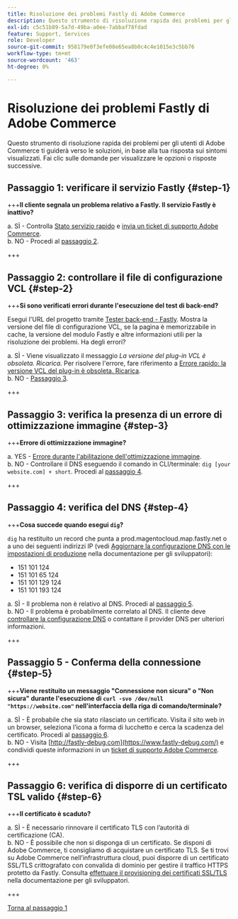 ```yaml
---
title: Risoluzione dei problemi Fastly di Adobe Commerce
description: Questo strumento di risoluzione rapida dei problemi per gli utenti di Adobe Commerce ti guiderà verso le soluzioni, in base alla tua risposta sui sintomi visualizzati. Fai clic sulle domande per visualizzare le opzioni o risposte successive.
exl-id: c5c51b89-5a7d-49ba-a0ee-7abbaf78fdad
feature: Support, Services
role: Developer
source-git-commit: 958179e0f3efe08e65ea8b0c4c4e1015e3c5bb76
workflow-type: tm+mt
source-wordcount: '463'
ht-degree: 0%

---
```


# Risoluzione dei problemi Fastly di Adobe Commerce

Questo strumento di risoluzione rapida dei problemi per gli utenti di Adobe Commerce ti guiderà verso le soluzioni, in base alla tua risposta sui sintomi visualizzati. Fai clic sulle domande per visualizzare le opzioni o risposte successive.

## Passaggio 1: verificare il servizio Fastly {#step-1}

+++**Il cliente segnala un problema relativo a Fastly. Il servizio Fastly è inattivo?**

a. SÌ - Controlla [Stato servizio rapido](https://status.fastly.com/) e [invia un ticket di supporto Adobe Commerce](/help/help-center-guide/help-center/magento-help-center-user-guide.md#submit-ticket).\
b. NO - Procedi al [passaggio 2](#step-2).

+++

## Passaggio 2: controllare il file di configurazione VCL {#step-2}

+++**Si sono verificati errori durante l&#39;esecuzione del test di back-end?**

Esegui l&#39;URL del progetto tramite [Tester back-end - Fastly](https://magento-tester.global.ssl.fastly.net/magento-tester/). Mostra la versione del file di configurazione VCL, se la pagina è memorizzabile in cache, la versione del modulo Fastly e altre informazioni utili per la risoluzione dei problemi. Ha degli errori?

a. SÌ - Viene visualizzato il messaggio _La versione del plug-in VCL è obsoleta. Ricarica._ Per risolvere l&#39;errore, fare riferimento a [Errore rapido: la versione VCL del plug-in è obsoleta. Ricarica](/help/troubleshooting/miscellaneous/fastly-error-plugin-vcl-version-is-outdated-please-re-upload.md).\
b. NO - [Passaggio 3](#step-3).

+++

## Passaggio 3: verifica la presenza di un errore di ottimizzazione immagine {#step-3}

+++**Errore di ottimizzazione immagine?**

a. YES - [Errore durante l&#39;abilitazione dell&#39;ottimizzazione immagine](/help/troubleshooting/miscellaneous/error-enabling-image-optimization-in-magento-commerce.md).\
b. NO - Controllare il DNS eseguendo il comando in CLI/terminale: `dig [your website.com] + short`. Procedi al [passaggio 4](#step-4).

+++

## Passaggio 4: verifica del DNS {#step-4}

+++**Cosa succede quando esegui `dig`?**

`dig` ha restituito un record che punta a prod.magentocloud.map.fastly.net o a uno dei seguenti indirizzi IP (vedi [Aggiornare la configurazione DNS con le impostazioni di produzione](https://devdocs.magento.com/cloud/live/site-launch-checklist.html#dns) nella documentazione per gli sviluppatori):

* 151 101 124
* 151 101 65 124
* 151 101 129 124
* 151 101 193 124

a. SÌ - Il problema non è relativo al DNS. Procedi al [passaggio 5](#step-5).\
b. NO - Il problema è probabilmente correlato al DNS. Il cliente deve [controllare la configurazione DNS](https://devdocs.magento.com/cloud/live/site-launch-checklist.html#dns "https://devdocs.magento.com/cloud/live/site-launch-checklist.html#dns") o contattare il provider DNS per ulteriori informazioni.

+++

## Passaggio 5 - Conferma della connessione {#step-5}

+++**Viene restituito un messaggio &quot;Connessione non sicura&quot; o &quot;Non sicura&quot; durante l&#39;esecuzione di `curl -svo /dev/null "https://website.com"` nell&#39;interfaccia della riga di comando/terminale?**

a. SÌ - È probabile che sia stato rilasciato un certificato. Visita il sito web in un browser, seleziona l’icona a forma di lucchetto e cerca la scadenza del certificato. Procedi al [passaggio 6](#step-6).\
b. NO - Visita [http://fastly-debug.com](https://www.fastly-debug.com/) e condividi queste informazioni in un [ticket di supporto Adobe Commerce](/help/help-center-guide/help-center/magento-help-center-user-guide.md#submit-ticket).

+++

## Passaggio 6: verifica di disporre di un certificato TSL valido {#step-6}

+++**Il certificato è scaduto?**

a. SÌ - È necessario rinnovare il certificato TLS con l’autorità di certificazione (CA).\
b. NO - È possibile che non si disponga di un certificato. Se disponi di Adobe Commerce, ti consigliamo di acquistare un certificato TLS. Se ti trovi su Adobe Commerce nell’infrastruttura cloud, puoi disporre di un certificato SSL/TLS crittografato con convalida di dominio per gestire il traffico HTTPS protetto da Fastly. Consulta [effettuare il provisioning dei certificati SSL/TLS](https://devdocs.magento.com/cloud/cdn/configure-fastly.html#provision-ssltls-certificates) nella documentazione per gli sviluppatori.

+++

[Torna al passaggio 1](#step-1)
